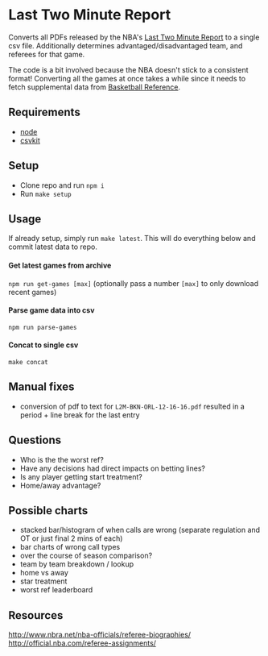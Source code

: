 # Last Two Minute Report
Converts all PDFs released by the NBA's [Last Two Minute Report](http://official.nba.com/nba-last-two-minute-reports-archive/) to a single csv file. Additionally determines advantaged/disadvantaged team, and referees for that game.

The code is a bit involved because the NBA doesn't stick to a consistent format! Converting all the games at once takes a while since it needs to fetch supplemental data from [Basketball Reference](https://basketball-reference.com).

## Requirements
* [node](https://node.js.org)
* [csvkit](https://csvkit.readthedocs.org)

## Setup
* Clone repo and run `npm i`
* Run `make setup`

## Usage

If already setup, simply run `make latest`. This will do everything below and commit latest data to repo.

#### Get latest games from archive
`npm run get-games [max]` (optionally pass a number `[max]` to only download recent games)

#### Parse game data into csv
`npm run parse-games`

#### Concat to single csv
`make concat`

## Manual fixes
* conversion of pdf to text for `L2M-BKN-ORL-12-16-16.pdf` resulted in a period + line break for the last entry

## Questions
* Who is the the worst ref?
* Have any decisions had direct impacts on betting lines?
* Is any player getting start treatment?
* Home/away advantage?

## Possible charts
* stacked bar/histogram of when calls are wrong (separate regulation and OT or just final 2 mins of each)
* bar charts of wrong call types
* over the course of season comparison?
* team by team breakdown / lookup
* home vs away
* star treatment
* worst ref leaderboard

## Resources
http://www.nbra.net/nba-officials/referee-biographies/
http://official.nba.com/referee-assignments/
